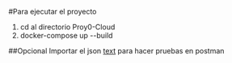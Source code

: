 #Para ejecutar el proyecto

1. cd al directorio Proy0-Cloud
2. docker-compose up --build

##Opcional
Importar el json [text](<CLOUD proy 0.postman_collection.json>) para hacer pruebas en postman
